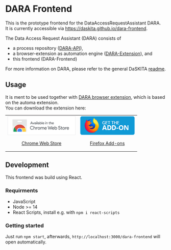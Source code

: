 # DARA Frontend

This is the prototype frontend for the DataAccessRequestAssistant DARA.  
It is currently accessible via https://daskita.github.io/dara-frontend.

The Data Access Request Assistant (DARA) consists of 
* a process repository ([DARA-API](https://github.com/DaSKITA/dara-api)), 
* a browser-extension as automation engine ([DARA-Extension](https://github.com/DaSKITA/dara-extension)), and 
* this frontend (DARA-Frontend)

For more information on DARA, please refer to the general DaSKITA [readme](https://github.com/DaSKITA).

## Usage
It is ment to be used together with [DARA browser extension](https://github.com/DaSKITA/dara-extension), which is based on the automa extension.  
You can download the extension here:

<table cellspacing="0" cellpadding="0">
  <tbody>
    <tr>
      <td valign="center">
        <a align="center" href="https://chrome.google.com/webstore/detail/automa/heolgaalbnnelipfhbccbkdohecmaimo">
          <img height=60px src="src/assets/webstore.png" alt="Chrome web store" />
          <p align="center">Chrome Web Store</p>
        </a>
      </td>
      <td valign="center">
        <a href="https://addons.mozilla.org/en-US/firefox/addon/dara/">
          <img height=60px src="src/assets/ffaddons.png" alt="Firefox add-ons" />
          <p align="center">Firefox Add-ons</p>
        </a>
      </td>
    </tr>
  </tbody>
</table>

## Development
This frontend was build using React.

### Requirments
- JavaScript 
- Node >= 14 
- React Scripts, install e.g. with ``npm i react-scripts``

### Getting started
Just run ``npm start``, afterwards, ``http://localhost:3000/dara-frontend`` will open automatically.
